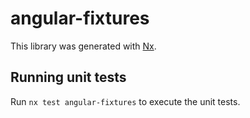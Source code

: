 # angular-fixtures

This library was generated with [Nx](https://nx.dev).

## Running unit tests

Run `nx test angular-fixtures` to execute the unit tests.
